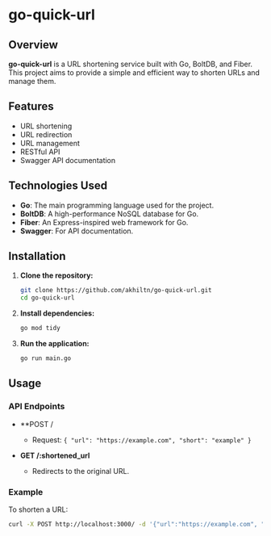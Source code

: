# go-quick-url

## Overview
**go-quick-url** is a URL shortening service built with Go, BoltDB, and Fiber. This project aims to provide a simple and efficient way to shorten URLs and manage them.

## Features
- URL shortening
- URL redirection
- URL management
- RESTful API
- Swagger API documentation

## Technologies Used
- **Go**: The main programming language used for the project.
- **BoltDB**: A high-performance NoSQL database for Go.
- **Fiber**: An Express-inspired web framework for Go.
- **Swagger**: For API documentation.

## Installation

1. **Clone the repository:**
    ```sh
    git clone https://github.com/akhiltn/go-quick-url.git
    cd go-quick-url
    ```

2. **Install dependencies:**
    ```sh
    go mod tidy
    ```

3. **Run the application:**
    ```sh
    go run main.go
    ```

## Usage

### API Endpoints

- **POST /
    - Request: `{ "url": "https://example.com", "short": "example" }`

- **GET /:shortened_url**
    - Redirects to the original URL.

### Example

To shorten a URL:
```sh
curl -X POST http://localhost:3000/ -d '{"url":"https://example.com", "short": "example" }' -H "Content-Type: application/json"
